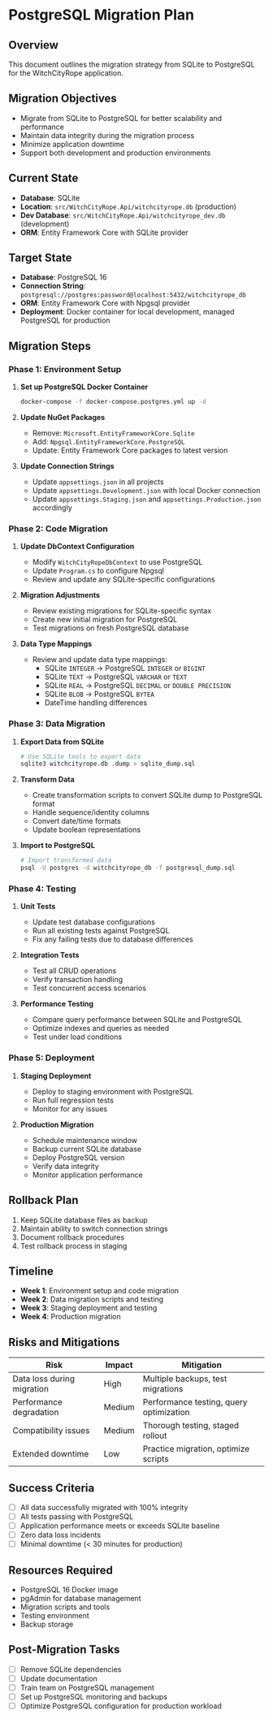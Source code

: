 # PostgreSQL Migration Plan

## Overview
This document outlines the migration strategy from SQLite to PostgreSQL for the WitchCityRope application.

## Migration Objectives
- Migrate from SQLite to PostgreSQL for better scalability and performance
- Maintain data integrity during the migration process
- Minimize application downtime
- Support both development and production environments

## Current State
- **Database**: SQLite
- **Location**: `src/WitchCityRope.Api/witchcityrope.db` (production)
- **Dev Database**: `src/WitchCityRope.Api/witchcityrope_dev.db` (development)
- **ORM**: Entity Framework Core with SQLite provider

## Target State
- **Database**: PostgreSQL 16
- **Connection String**: `postgresql://postgres:password@localhost:5432/witchcityrope_db`
- **ORM**: Entity Framework Core with Npgsql provider
- **Deployment**: Docker container for local development, managed PostgreSQL for production

## Migration Steps

### Phase 1: Environment Setup
1. **Set up PostgreSQL Docker Container**
   ```bash
   docker-compose -f docker-compose.postgres.yml up -d
   ```

2. **Update NuGet Packages**
   - Remove: `Microsoft.EntityFrameworkCore.Sqlite`
   - Add: `Npgsql.EntityFrameworkCore.PostgreSQL`
   - Update: Entity Framework Core packages to latest version

3. **Update Connection Strings**
   - Update `appsettings.json` in all projects
   - Update `appsettings.Development.json` with local Docker connection
   - Update `appsettings.Staging.json` and `appsettings.Production.json` accordingly

### Phase 2: Code Migration
1. **Update DbContext Configuration**
   - Modify `WitchCityRopeDbContext` to use PostgreSQL
   - Update `Program.cs` to configure Npgsql
   - Review and update any SQLite-specific configurations

2. **Migration Adjustments**
   - Review existing migrations for SQLite-specific syntax
   - Create new initial migration for PostgreSQL
   - Test migrations on fresh PostgreSQL database

3. **Data Type Mappings**
   - Review and update data type mappings:
     - SQLite `INTEGER` → PostgreSQL `INTEGER` or `BIGINT`
     - SQLite `TEXT` → PostgreSQL `VARCHAR` or `TEXT`
     - SQLite `REAL` → PostgreSQL `DECIMAL` or `DOUBLE PRECISION`
     - SQLite `BLOB` → PostgreSQL `BYTEA`
     - DateTime handling differences

### Phase 3: Data Migration
1. **Export Data from SQLite**
   ```bash
   # Use SQLite tools to export data
   sqlite3 witchcityrope.db .dump > sqlite_dump.sql
   ```

2. **Transform Data**
   - Create transformation scripts to convert SQLite dump to PostgreSQL format
   - Handle sequence/identity columns
   - Convert date/time formats
   - Update boolean representations

3. **Import to PostgreSQL**
   ```bash
   # Import transformed data
   psql -U postgres -d witchcityrope_db -f postgresql_dump.sql
   ```

### Phase 4: Testing
1. **Unit Tests**
   - Update test database configurations
   - Run all existing tests against PostgreSQL
   - Fix any failing tests due to database differences

2. **Integration Tests**
   - Test all CRUD operations
   - Verify transaction handling
   - Test concurrent access scenarios

3. **Performance Testing**
   - Compare query performance between SQLite and PostgreSQL
   - Optimize indexes and queries as needed
   - Test under load conditions

### Phase 5: Deployment
1. **Staging Deployment**
   - Deploy to staging environment with PostgreSQL
   - Run full regression tests
   - Monitor for any issues

2. **Production Migration**
   - Schedule maintenance window
   - Backup current SQLite database
   - Deploy PostgreSQL version
   - Verify data integrity
   - Monitor application performance

## Rollback Plan
1. Keep SQLite database files as backup
2. Maintain ability to switch connection strings
3. Document rollback procedures
4. Test rollback process in staging

## Timeline
- **Week 1**: Environment setup and code migration
- **Week 2**: Data migration scripts and testing
- **Week 3**: Staging deployment and testing
- **Week 4**: Production migration

## Risks and Mitigations
| Risk | Impact | Mitigation |
|------|--------|------------|
| Data loss during migration | High | Multiple backups, test migrations |
| Performance degradation | Medium | Performance testing, query optimization |
| Compatibility issues | Medium | Thorough testing, staged rollout |
| Extended downtime | Low | Practice migration, optimize scripts |

## Success Criteria
- [ ] All data successfully migrated with 100% integrity
- [ ] All tests passing with PostgreSQL
- [ ] Application performance meets or exceeds SQLite baseline
- [ ] Zero data loss incidents
- [ ] Minimal downtime (< 30 minutes for production)

## Resources Required
- PostgreSQL 16 Docker image
- pgAdmin for database management
- Migration scripts and tools
- Testing environment
- Backup storage

## Post-Migration Tasks
- [ ] Remove SQLite dependencies
- [ ] Update documentation
- [ ] Train team on PostgreSQL management
- [ ] Set up PostgreSQL monitoring and backups
- [ ] Optimize PostgreSQL configuration for production workload